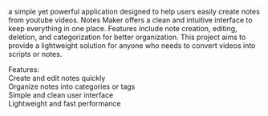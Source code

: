 a simple yet powerful application designed to help users easily create notes from youtube videos. Notes Maker offers a clean and intuitive interface to keep everything in one place. Features include note creation, editing, deletion, and categorization for better organization. This project aims to provide a lightweight solution for anyone who needs to convert videos into scripts or notes.  
   
Features:    
Create and edit notes quickly  
Organize notes into categories or tags  
Simple and clean user interface  
Lightweight and fast performance 
